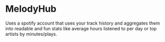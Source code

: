 # MelodyHub
Uses a spotify account that uses your track history and aggregates them into readable and fun stats like average hours listened to per day or top artists by minutes/plays.
